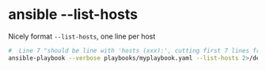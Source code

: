 # ansible --list-hosts
Nicely format `--list-hosts`, one line per host
```sh
#  Line 7 "should be line with 'hosts (xxx):', cutting first 7 lines from stream and producing a bare list
ansible-playbook --verbose playbooks/myplaybook.yaml --list-hosts 2>/dev/null |awk 'NR > 7 { print $1 }'
```
